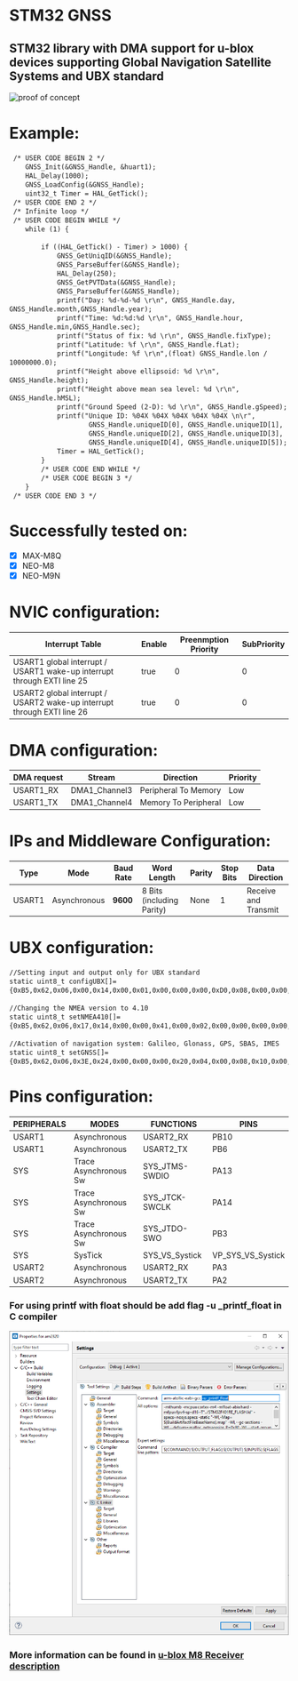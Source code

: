 # STM32 GNSS

## STM32 library with DMA support for u-blox devices supporting Global Navigation Satellite Systems and UBX standard

![proof of concept](https://raw.githubusercontent.com/SimpleMethod/STM32-GNSS/master/doc/GNSS_01.png)

# Example:

     /* USER CODE BEGIN 2 */
    	GNSS_Init(&GNSS_Handle, &huart1);
    	HAL_Delay(1000);
    	GNSS_LoadConfig(&GNSS_Handle);
    	uint32_t Timer = HAL_GetTick();
     /* USER CODE END 2 */
     /* Infinite loop */
     /* USER CODE BEGIN WHILE */
    	while (1) {
    
    		if ((HAL_GetTick() - Timer) > 1000) {
    			GNSS_GetUniqID(&GNSS_Handle);
    			GNSS_ParseBuffer(&GNSS_Handle);
    			HAL_Delay(250);
    			GNSS_GetPVTData(&GNSS_Handle);
    			GNSS_ParseBuffer(&GNSS_Handle);
    			printf("Day: %d-%d-%d \r\n", GNSS_Handle.day, GNSS_Handle.month,GNSS_Handle.year);
    			printf("Time: %d:%d:%d \r\n", GNSS_Handle.hour, GNSS_Handle.min,GNSS_Handle.sec);
    			printf("Status of fix: %d \r\n", GNSS_Handle.fixType);
    			printf("Latitude: %f \r\n", GNSS_Handle.fLat);
    			printf("Longitude: %f \r\n",(float) GNSS_Handle.lon / 10000000.0);
    			printf("Height above ellipsoid: %d \r\n", GNSS_Handle.height);
    			printf("Height above mean sea level: %d \r\n", GNSS_Handle.hMSL);
    			printf("Ground Speed (2-D): %d \r\n", GNSS_Handle.gSpeed);
    			printf("Unique ID: %04X %04X %04X %04X %04X \n\r",
    					GNSS_Handle.uniqueID[0], GNSS_Handle.uniqueID[1],
    					GNSS_Handle.uniqueID[2], GNSS_Handle.uniqueID[3],
    					GNSS_Handle.uniqueID[4], GNSS_Handle.uniqueID[5]);
    			Timer = HAL_GetTick();
    		}
    		/* USER CODE END WHILE */
    		/* USER CODE BEGIN 3 */
    	}
     /* USER CODE END 3 */

# Successfully tested on:
- [x] MAX-M8Q
- [x] NEO-M8
- [x] NEO-M9N
# NVIC configuration:
|                             Interrupt Table                             | Enable | Preenmption Priority | SubPriority |
|-------------------------------------------------------------------------|--------|----------------------|-------------|
| USART1 global interrupt / USART1 wake-up interrupt through EXTI line 25 |  true  |                    0 |           0 |
| USART2 global interrupt / USART2 wake-up interrupt through EXTI line 26 | true   |                    0 |           0 |

# DMA configuration:
| DMA request |    Stream     |      Direction       | Priority |
|-------------|---------------|----------------------|----------|
| USART1_RX   | DMA1_Channel3 | Peripheral To Memory | Low      |
| USART1_TX   | DMA1_Channel4 | Memory To Peripheral | Low      |

# IPs and Middleware Configuration:
| Type   |     Mode     | Baud Rate |        Word Length        | Parity | Stop Bits |    Data Direction    |
|--------|--------------|-----------|---------------------------|--------|-----------|----------------------|
| USART1 | Asynchronous |      **9600** | 8 Bits (including Parity) | None   |         1 | Receive and Transmit |

#  UBX configuration:

    //Setting input and output only for UBX standard
    static uint8_t configUBX[]={0xB5,0x62,0x06,0x00,0x14,0x00,0x01,0x00,0x00,0x00,0xD0,0x08,0x00,0x00,0x80,0x25,0x00,0x00,0x01,0x00,0x01,0x00,0x00,0x00,0x00,0x00,0x9A,0x79};
    
    //Changing the NMEA version to 4.10
    static uint8_t setNMEA410[]={0xB5,0x62,0x06,0x17,0x14,0x00,0x00,0x41,0x00,0x02,0x00,0x00,0x00,0x00,0x00,0x00,0x00,0x01,0x00,0x00,0x00,0x00,0x00,0x00,0x00,0x00,0x75,0x57};
    
    //Activation of navigation system: Galileo, Glonass, GPS, SBAS, IMES
    static uint8_t setGNSS[]={0xB5,0x62,0x06,0x3E,0x24,0x00,0x00,0x00,0x20,0x04,0x00,0x08,0x10,0x00,0x01,0x00,0x01,0x01,0x01,0x01,0x03,0x00,0x01,0x00,0x01,0x01,0x02,0x04,0x08,0x00,0x01,0x00,0x01,0x01,0x06,0x08,0x0E,0x00,0x01,0x00,0x01,0x01,0xDF,0xFB};


# Pins configuration:

| PERIPHERALS | MODES                 | FUNCTIONS      | PINS              |
|-------------|-----------------------|----------------|-------------------|
| USART1      | Asynchronous          | USART2_RX      | PB10              |
| USART1      | Asynchronous          | USART2_TX      | PB6               |
| SYS         | Trace Asynchronous Sw | SYS_JTMS-SWDIO | PA13              |
| SYS         | Trace Asynchronous Sw | SYS_JTCK-SWCLK | PA14              |
| SYS         | Trace Asynchronous Sw | SYS_JTDO-SWO   | PB3               |
| SYS         | SysTick               | SYS_VS_Systick | VP_SYS_VS_Systick |
| USART2      | Asynchronous          | USART2_RX      | PA3               |
| USART2      | Asynchronous          | USART2_TX      | PA2               |


### **For using printf with float should be add flag -u _printf_float in C compiler**

![enter image description here](https://raw.githubusercontent.com/SimpleMethod/STM32-AM2320/master/Images/am2320_Atolic_TrueSTUDIO.png)

### More information can be found in [u-blox M8 Receiver description](https://www.u-blox.com/sites/default/files/products/documents/u-blox8-M8_ReceiverDescrProtSpec_%28UBX-13003221%29.pdf)
